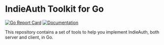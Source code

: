 # IndieAuth Toolkit for Go

[![Go Report Card](https://goreportcard.com/badge/github.com/hacdias/indieauth?style=flat-square)](https://goreportcard.com/report/github.com/hacdias/indieauth)
[![Documentation](https://img.shields.io/badge/godoc-reference-blue.svg?style=flat-square)](https://pkg.go.dev/github.com/hacdias/indieauth)

This repository contains a set of tools to help you implement IndieAuth, both server and client, in Go.